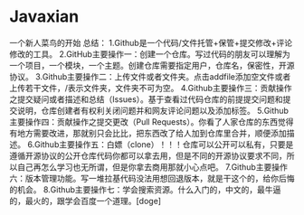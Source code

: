 # Javaxian
一个新人菜鸟的开始
总结：
1.Github是一个代码/文件托管+保管+提交修改+评论修改的工具。
2.GitHub主要操作一：创建一个仓库。写过代码的朋友可以理解为一个项目，一个模块，一个主题。创建仓库需要指定用户，仓库名，保密性，开源协议。
3.Github主要操作二：上传文件或者文件夹。点击addfile添加空文件或者上传若干文件，/表示文件夹，文件夹不可为空。
4.Github主要操作三：贡献操作之提交疑问或者描述和总结（Issues）。基于查看过代码仓库的前提提交问题和提交说明，仓库创建者有权利关闭问题并和网友评论问题以及添加标签。
5.Github主要操作四：贡献操作之提交更改（Pull Requests）。你看了人家仓库的东西觉得有地方需要改进，那就别只会比比，把东西改了给人加到仓库里合并，顺便添加描述。
6.Github主要操作五：白嫖（clone）！！！仓库可以公开可以私有，只要是遵循开源协议的公开仓库代码你都可以拿去用，但是不同的开源协议要求不同，所以自己再怎么学习也无所谓，但是你拿去商用那就小心点吧。
7.Github主要操作六：版本管理功能。写一堆拉基代码没法用想回退版本，就是干这个的，给你后悔的机会。
8.Github主要操作七：学会搜索资源。什么入门的，中文的，最牛逼的，最火的，跟学会百度一个道理。[doge]

